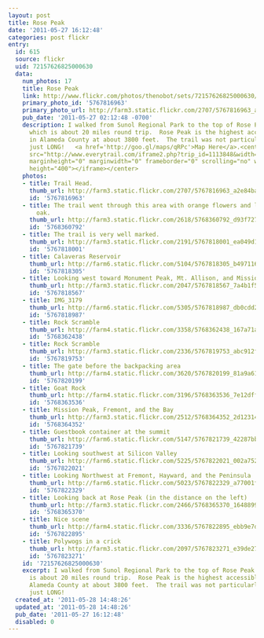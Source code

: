 ```yaml
---
layout: post
title: Rose Peak
date: '2011-05-27 16:12:48'
categories: post flickr
entry:
  id: 615
  source: flickr
  uid: 72157626825000630
  data:
    num_photos: 17
    title: Rose Peak
    link: http://www.flickr.com/photos/thenobot/sets/72157626825000630/
    primary_photo_id: '5767816963'
    primary_photo_url: http://farm3.static.flickr.com/2707/5767816963_a2e84ba95a_m.jpg
    pub_date: '2011-05-27 02:12:48 -0700'
    description: I walked from Sunol Regional Park to the top of Rose Peak and back,
      which is about 20 miles round trip.  Rose Peak is the highest accessible point
      in Alameda County at about 3800 feet.  The trail was not particularly strenous,
      just LONG!   <a href='http://goo.gl/maps/qRPc'>Map Here</a>.<center><iframe
      src="http://www.everytrail.com/iframe2.php?trip_id=1113848&width=600&height=400"
      marginheight="0" marginwidth="0" frameborder="0" scrolling="no" width="600"
      height="400"></iframe></center>
    photos:
    - title: Trail Head.
      thumb_url: http://farm3.static.flickr.com/2707/5767816963_a2e84ba95a_s.jpg
      id: '5767816963'
    - title: The trail went through this area with orange flowers and lots of poison
        oak.
      thumb_url: http://farm3.static.flickr.com/2618/5768360792_d93f727481_s.jpg
      id: '5768360792'
    - title: The trail is very well marked.
      thumb_url: http://farm3.static.flickr.com/2191/5767818001_ea049d1167_s.jpg
      id: '5767818001'
    - title: Calaveras Reservoir
      thumb_url: http://farm6.static.flickr.com/5104/5767818305_b49711645e_s.jpg
      id: '5767818305'
    - title: Looking west toward Monument Peak, Mt. Allison, and Mission Peak.
      thumb_url: http://farm3.static.flickr.com/2047/5767818567_7a4b1f5915_s.jpg
      id: '5767818567'
    - title: IMG_3179
      thumb_url: http://farm6.static.flickr.com/5305/5767818987_db0cdd2a0f_s.jpg
      id: '5767818987'
    - title: Rock Scramble
      thumb_url: http://farm4.static.flickr.com/3358/5768362438_167a71a2c6_s.jpg
      id: '5768362438'
    - title: Rock Scramble
      thumb_url: http://farm3.static.flickr.com/2336/5767819753_abc912f7a7_s.jpg
      id: '5767819753'
    - title: The gate before the backpacking area
      thumb_url: http://farm4.static.flickr.com/3620/5767820199_81a9a614bd_s.jpg
      id: '5767820199'
    - title: Goat Rock
      thumb_url: http://farm4.static.flickr.com/3196/5768363536_7e12dffac3_s.jpg
      id: '5768363536'
    - title: Mission Peak, Fremont, and the Bay
      thumb_url: http://farm3.static.flickr.com/2512/5768364352_2d123142a5_s.jpg
      id: '5768364352'
    - title: Guestbook container at the summit
      thumb_url: http://farm6.static.flickr.com/5147/5767821739_42287bb493_s.jpg
      id: '5767821739'
    - title: Looking southwest at Silicon Valley
      thumb_url: http://farm6.static.flickr.com/5225/5767822021_002a75276a_s.jpg
      id: '5767822021'
    - title: Looking Northwest at Fremont, Hayward, and the Peninsula
      thumb_url: http://farm6.static.flickr.com/5023/5767822329_a77001f537_s.jpg
      id: '5767822329'
    - title: Looking back at Rose Peak (in the distance on the left)
      thumb_url: http://farm3.static.flickr.com/2466/5768365370_164889915a_s.jpg
      id: '5768365370'
    - title: Nice scene
      thumb_url: http://farm4.static.flickr.com/3336/5767822895_ebb9e7dbc9_s.jpg
      id: '5767822895'
    - title: Polywogs in a crick
      thumb_url: http://farm3.static.flickr.com/2097/5767823271_e39de27ece_s.jpg
      id: '5767823271'
    id: '72157626825000630'
    excerpt: I walked from Sunol Regional Park to the top of Rose Peak and back, which
      is about 20 miles round trip.  Rose Peak is the highest accessible point in
      Alameda County at about 3800 feet.  The trail was not particularly strenous,
      just LONG!
  created_at: '2011-05-28 14:48:26'
  updated_at: '2011-05-28 14:48:26'
  pub_date: '2011-05-27 16:12:48'
  disabled: 0
---
```

